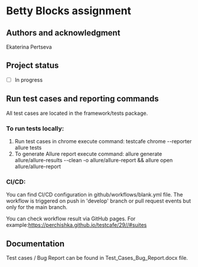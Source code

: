 
# Betty Blocks assignment 

## Authors and acknowledgment
Ekaterina Pertseva

## Project status
- [ ] In progress

## Run test cases and reporting commands
All test cases are located in the framework/tests package.

### To run tests locally:
1. Run test cases in chrome execute command: testcafe chrome --reporter allure tests
2. To generate Allure report execute command: allure generate allure/allure-results --clean -o allure/allure-report && allure open allure/allure-report

### CI/CD:
You can find CI/CD configuration in github/workflows/blank.yml file.
The workflow is triggered on push in 'develop' branch or pull request events but only for the main branch.

You can check workflow result via GitHub pages.
For example:https://perchishka.github.io/testcafe/29//#suites

## Documentation
Test cases / Bug Report can be found in Test_Cases_Bug_Report.docx file.



